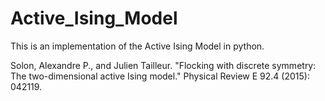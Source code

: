 # Active_Ising_Model
This is an implementation of the Active Ising Model in python.

Solon, Alexandre P., and Julien Tailleur. "Flocking with discrete symmetry: The two-dimensional active Ising model." Physical Review E 92.4 (2015): 042119.

